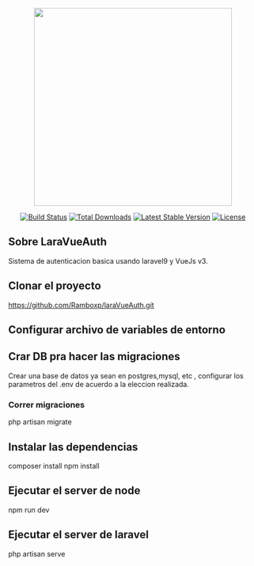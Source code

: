 <p align="center"><a href="https://laravel.com" target="_blank"><img src="https://raw.githubusercontent.com/laravel/art/master/logo-lockup/5%20SVG/2%20CMYK/1%20Full%20Color/laravel-logolockup-cmyk-red.svg" width="400"></a></p>

<p align="center">
<a href="https://travis-ci.org/laravel/framework"><img src="https://travis-ci.org/laravel/framework.svg" alt="Build Status"></a>
<a href="https://packagist.org/packages/laravel/framework"><img src="https://img.shields.io/packagist/dt/laravel/framework" alt="Total Downloads"></a>
<a href="https://packagist.org/packages/laravel/framework"><img src="https://img.shields.io/packagist/v/laravel/framework" alt="Latest Stable Version"></a>
<a href="https://packagist.org/packages/laravel/framework"><img src="https://img.shields.io/packagist/l/laravel/framework" alt="License"></a>
</p>

## Sobre LaraVueAuth
Sistema de autenticacion basica usando laravel9 y VueJs v3.

## Clonar el proyecto
https://github.com/Ramboxp/laraVueAuth.git

## Configurar archivo de variables de entorno

## Crar DB pra hacer las migraciones
Crear una base de datos ya sean en postgres,mysql, etc , configurar los parametros del .env de acuerdo a la eleccion realizada.
### Correr migraciones
php artisan migrate
  
## Instalar las dependencias
 composer install 
 npm install

## Ejecutar el server de node
npm run dev

## Ejecutar el server de laravel
 php artisan serve

